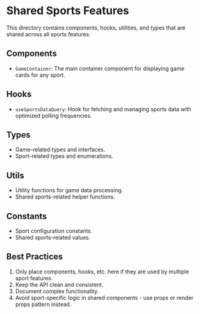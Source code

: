 # Shared Sports Features

This directory contains components, hooks, utilities, and types that are shared across all sports features.

## Components

- `GameContainer`: The main container component for displaying game cards for any sport.

## Hooks

- `useSportsDataQuery`: Hook for fetching and managing sports data with optimized polling frequencies.

## Types

- Game-related types and interfaces.
- Sport-related types and enumerations.

## Utils

- Utility functions for game data processing.
- Shared sports-related helper functions.

## Constants

- Sport configuration constants.
- Shared sports-related values.

## Best Practices

1. Only place components, hooks, etc. here if they are used by multiple sport features.
2. Keep the API clean and consistent.
3. Document complex functionality.
4. Avoid sport-specific logic in shared components - use props or render props pattern instead. 